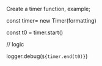 Create a timer function, example;

const timer= new Timer(formatting)

<!-- In a function -->

const t0 = timer.start()

// logic

logger.debug(`${timer.end(t0)}`)
